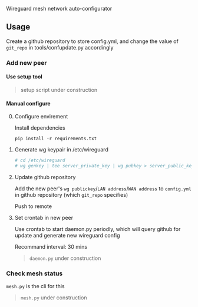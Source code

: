 Wireguard mesh network auto-configurator

## Usage

Create a github repository to store config.yml, and change the value of `git_repo` in tools/confupdate.py accordingly

### Add new peer

#### Use setup tool

> setup script under construction

#### Manual configure

0. Configure envirement

    Install dependencies

    `pip install -r requirements.txt`

1. Generate wg keypair in /etc/wireguard

    ~~~~bash
    # cd /etc/wireguard
    # wg genkey | tee server_private_key | wg pubkey > server_public_key
    ~~~~

2. Update github repository

    Add the new peer's `wg publickey`/`LAN address`/`WAN address` to `config.yml` in github repository (which `git_repo` specifies)

    Push to remote

3. Set crontab in new peer

    Use crontab to start daemon.py periodly, which will query github for update and generate new wireguard config

    Recommand interval: 30 mins

    > `daemon.py` under construction

### Check mesh status

`mesh.py` is the cli for this

> `mesh.py` under construction